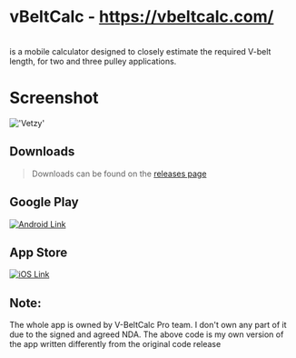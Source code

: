 # vBeltCalc - https://vbeltcalc.com/
<br>
is a mobile calculator designed to closely estimate the required V-belt length, for two and three pulley applications. 
<br>

# Screenshot

!['Vetzy'](https://vbeltcalc.com/wp-content/uploads/2015/08/iphone_6_gold2.png)

## Downloads
> Downloads can be found on the [releases page](https://vbeltcalc.com/)


## Google Play
[![Android Link](https://vbeltcalc.com/wp-content/uploads/2015/08/google-play-badge.png)](https://play.google.com/store/apps/details?id=com.beltcalcpro&hl=en)

## App Store
[![iOS Link](https://vbeltcalc.com/wp-content/uploads/2015/08/download-on-appstore-2.png)](https://itunes.apple.com/us/app/v-beltcalc/id1128656670?mt=8)

## Note:
The whole app is owned by V-BeltCalc Pro team. I don't own any part of it due to the signed and agreed NDA. The above code is my own version of the app written differently from the original code release

